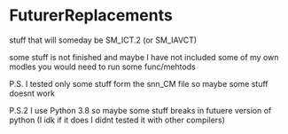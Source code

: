 # FuturerReplacements

stuff that will someday be SM_ICT.2 (or SM_IAVCT)

some stuff is not finished and maybe I have not included some of my own modles you would need to run some func/mehtods

P.S. I tested only some stuff form the snn_CM file so maybe some stuff doesnt work

P.S.2 I use Python 3.8 so maybe some stuff breaks in futuere version of python (I idk if it does I didnt tested it with other compilers)
